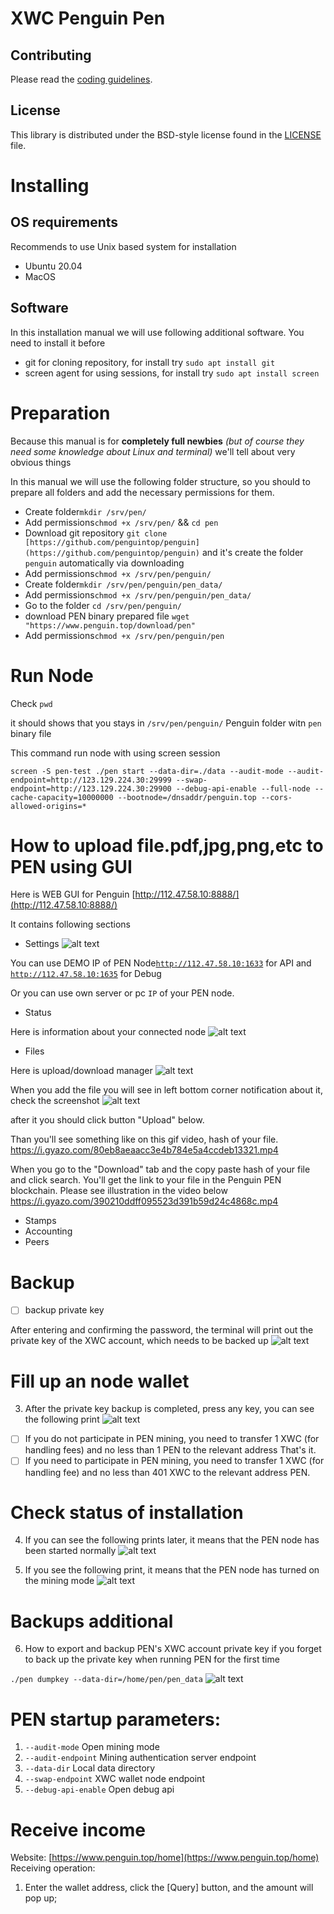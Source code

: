 # XWC Penguin Pen

## Contributing

Please read the [coding guidelines](CODING.md).

## License

This library is distributed under the BSD-style license found in the [LICENSE](LICENSE) file.

# Installing

## OS requirements

Recommends to use Unix based system for installation

- Ubuntu 20.04
- MacOS

## Software

In this installation manual we will use following additional software. You need to install it before

- git for cloning repository, for install try `sudo apt install git`
- screen agent for using sessions, for install try `sudo apt install screen`

# Preparation

Because this manual is for **completely full newbies** *(but of course they need some knowledge about Linux and terminal)* we'll tell about very obvious things

In this manual we will use the following folder structure, so you should to prepare all folders and add the necessary permissions for them.

- Create folder`mkdir /srv/pen/`
- Add permissions`chmod +x /srv/pen/` && `cd pen`
- Download git repository `git clone [https://github.com/penguintop/penguin](https://github.com/penguintop/penguin)` and it's create the folder `penguin` automatically via downloading
- Add permissions`chmod +x /srv/pen/penguin/`
- Create folder`mkdir /srv/pen/penguin/pen_data/`
- Add permissions`chmod +x /srv/pen/penguin/pen_data/`
- Go to the folder `cd /srv/pen/penguin/`
- download PEN binary prepared file  `wget "https://www.penguin.top/download/pen"`
- Add permissions`chmod +x /srv/pen/penguin/pen`

# Run Node

Check `pwd`

it should shows that you stays in ``/srv/pen/penguin/`` Penguin folder witn `pen` binary file

This command run node with using screen session

`screen -S pen-test ./pen start --data-dir=./data --audit-mode --audit-endpoint=http://123.129.224.30:29999 --swap-endpoint=http://123.129.224.30:29900 --debug-api-enable --full-node --cache-capacity=10000000 --bootnode=/dnsaddr/penguin.top --cors-allowed-origins=*`

# How to upload file.pdf,jpg,png,etc to PEN using GUI

Here is WEB GUI for Penguin [http://112.47.58.10:8888/](http://112.47.58.10:8888/)

It contains following sections

- Settings
![alt text](/resources/images/guide_setting.png)

You can use DEMO IP of PEN Node[`http://112.47.58.10:1633`](http://112.47.58.10:1633/) for API and [`http://112.47.58.10:1635`](http://112.47.58.10:1635/) for Debug

Or you can use own server or pc `IP` of your PEN node.

- Status

Here is information about your connected node
![alt text](/resources/images/guide_status.png)

- Files

Here is upload/download manager
![alt text](/resources/images/guide-files-operation-1.png)

When you add the file you will see in left bottom corner notification about it, check the screenshot
![alt text](/resources/images/guide-files-operation-2.png)

after it you should click button "Upload" below.

Than you'll see something like on this gif video, hash of your file.
https://i.gyazo.com/80eb8aeaacc3e4b784e5a4ccdeb13321.mp4


When you go to the "Download" tab and the copy paste hash of your file and click search. You'll get the link to your file in the Penguin PEN blockchain. Please see illustration in the video below
https://i.gyazo.com/390210ddff095523d391b59d24c4868c.mp4


- Stamps
- Accounting
- Peers

# Backup

- [ ]  backup private key

After entering and confirming the password, the terminal will print out the private key of the XWC account, which needs to be backed up
![alt text](/resources/images/guide-backup-pk.png)


# Fill up an node wallet

3. After the private key backup is completed, press any key, you can see the following print
![alt text](https://lh3.googleusercontent.com/pw/AM-JKLWLG6J3qH-8uRnhS-fqiWngU-cFNaomp-z6oCC1OuAhgIuZo-o8RDQd0jg2COlYjKtwg1CAIYS-Y8yqQJZjIGCAzu4CurpW-ZCn47iY8cBFsjJHGyJ5lxOh7buycdKS_fcmAZTLwHVu0Lpd1ZPVdtSd=w2107-h433-no?authuser=0?raw=true)


- [ ]  If you do not participate in PEN mining, you need to transfer 1 XWC (for handling fees) and no less than 1 PEN to the relevant address
That's it.
- [ ]  If you need to participate in PEN mining, you need to transfer 1 XWC (for handling fee) and no less than 401 XWC to the relevant address
PEN.

# Check status of installation

4. If you can see the following prints later, it means that the PEN node has been started normally
![alt text](https://lh3.googleusercontent.com/pw/AM-JKLVIAE05XpRJ_OHDeG0wfSaeYcBwVKVjyHeIvYwXJQ2zgimXJo2uTc1Ux0in9yyZ82X3XQOHGOTWKf-Q8GgzQV-SguWXDt57xyOO-5IkNFoV1jePYI-XVqGZkxKDNyeI6DBUEIq3rvILPm-h4C9qL4Ur=w993-h485-no?authuser=0?raw=true)


5. If you see the following print, it means that the PEN node has turned on the mining mode
![alt text](https://lh3.googleusercontent.com/pw/AM-JKLUxl6iPD1EGi0gTM4VGlnvibwBl5Vqv00BYn-yxTkH010T-hkIV2R7AbxJiaY2Q4LAdzg07_zjXXd0ilcIV6YeOlWyZ5I9tNMZNWsVzj7siML7owpdH5dvxWNW4LktnWB2lNGZX2_BzaOvkfA9Y0XpJ=w993-h252-no?authuser=0?raw=true)

# Backups additional

6. How to export and backup PEN's XWC account private key if you forget to back up the private key when running PEN for the first time

`./pen dumpkey --data-dir=/home/pen/pen_data`
![alt text](/resources/images/guide-dumpkey.png)


# PEN startup parameters:

1. `--audit-mode`
Open mining mode
2. `--audit-endpoint`
Mining authentication server endpoint
3. `--data-dir`
Local data directory
4. `--swap-endpoint`
XWC wallet node endpoint
5. `--debug-api-enable`
Open debug api

# Receive income

Website: [https://www.penguin.top/home](https://www.penguin.top/home)
Receiving operation:

1. Enter the wallet address, click the [Query] button, and the amount will pop up;
